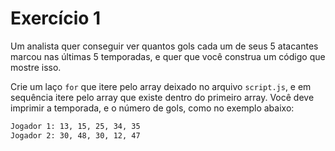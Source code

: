 # Exercício 1

Um analista quer conseguir ver quantos gols cada um de seus 5 atacantes marcou nas últimas 5 temporadas, e quer que você construa um código que mostre isso.

Crie um laço `for` que itere pelo array deixado no arquivo `script.js`, e em sequência itere pelo array que existe dentro do primeiro array. Você deve imprimir a temporada, e o número de gols, como no exemplo abaixo:

```bash
Jogador 1: 13, 15, 25, 34, 35
Jogador 2: 30, 48, 30, 12, 47
```